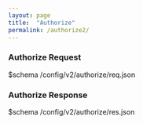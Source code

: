 ```yaml
---
layout: page
title:  "Authorize"
permalink: /authorize2/
---
```


### Authorize Request

$schema /config/v2/authorize/req.json

### Authorize Response

$schema /config/v2/authorize/res.json

